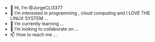 - 👋 Hi, I’m @JorgeCLI3377
- 👀 I’m interested in programming , cloud computing and I LOVE THE LINUX SYSTEM  ...
- 🌱 I’m currently learning ...
- 💞️ I’m looking to collaborate on ...
- 📫 How to reach me ...

<!---
JorgeCLI3377/JorgeCLI3377 is a ✨ special ✨ repository because its `README.md` (this file) appears on your GitHub profile.
You can click the Preview link to take a look at your changes.
--->
